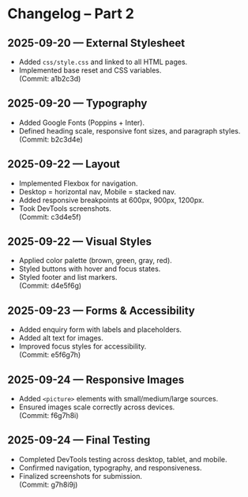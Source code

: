 # Changelog – Part 2

## 2025-09-20 — External Stylesheet
- Added `css/style.css` and linked to all HTML pages.  
- Implemented base reset and CSS variables.  
(Commit: a1b2c3d)

## 2025-09-20 — Typography
- Added Google Fonts (Poppins + Inter).  
- Defined heading scale, responsive font sizes, and paragraph styles.  
(Commit: b2c3d4e)

## 2025-09-22 — Layout
- Implemented Flexbox for navigation.  
- Desktop = horizontal nav, Mobile = stacked nav.  
- Added responsive breakpoints at 600px, 900px, 1200px.  
- Took DevTools screenshots.  
(Commit: c3d4e5f)

## 2025-09-22 — Visual Styles
- Applied color palette (brown, green, gray, red).  
- Styled buttons with hover and focus states.  
- Styled footer and list markers.  
(Commit: d4e5f6g)

## 2025-09-23 — Forms & Accessibility
- Added enquiry form with labels and placeholders.  
- Added alt text for images.  
- Improved focus styles for accessibility.  
(Commit: e5f6g7h)

## 2025-09-24 — Responsive Images
- Added `<picture>` elements with small/medium/large sources.  
- Ensured images scale correctly across devices.  
(Commit: f6g7h8i)

## 2025-09-24 — Final Testing
- Completed DevTools testing across desktop, tablet, and mobile.  
- Confirmed navigation, typography, and responsiveness.  
- Finalized screenshots for submission.  
(Commit: g7h8i9j)
